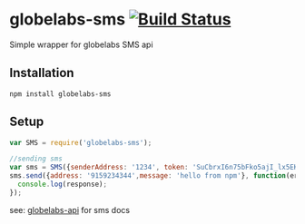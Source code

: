 # globelabs-sms [![Build Status](https://travis-ci.org/BernardTolosajr/globelabs-sms.svg?branch=master)](https://travis-ci.org/BernardTolosajr/globelabs-sms)
Simple wrapper for globelabs SMS api

## Installation
```npm install globelabs-sms```

## Setup

```javascript
var SMS = require('globelabs-sms');
```

```javascript
//sending sms
var sms = SMS({senderAddress: '1234', token: 'SuCbrxI6n75bFko5ajI_lx5EK2ticlOS1VAI8fgaAy4'});
sms.send({address: '9159234344',message: 'hello from npm'}, function(err, response) {
  console.log(response);
});
```

see: [globelabs-api](https://docs.google.com/document/u/0/d/1xQYPFsWSnHY9htIYNL2bENLok8rbAgzxdXsFWbSwE80/pub?embedded=true) for sms docs


